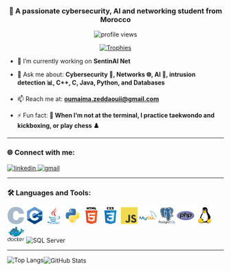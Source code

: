 <h3 align="center">🚀 A passionate cybersecurity, AI and networking student from Morocco</h3>

<p align="center">
  <img src="https://komarev.com/ghpvc/?username=Oumaima-Zeddaoui&label=Profile%20views&color=0e75b6&style=flat" alt="profile views" />
</p>

<p align="center">
  <a href="https://github.com/ryo-ma/github-profile-trophy">
    <img src="https://github-profile-trophy.vercel.app/?username=Oumaima-Zeddaoui" alt="Trophies" />
  </a>
</p>

- 🔭 I’m currently working on **SentinAI Net**

- 💬 Ask me about: **Cybersecurity 🔐, Networks 🌐, AI 🤖, intrusion detection 📊, C++, C, Java, Python, and Databases**

- 📫 Reach me at: **oumaima.zeddaouii@gmail.com**

- ⚡ Fun fact: **🥋 When I’m not at the terminal, I practice taekwondo and kickboxing, or play chess ♟️**

---

<h3 align="left">🌐 Connect with me:</h3>
<p align="left">
  <a href="https://www.linkedin.com/in/oumaima-zeddaoui-733764321" target="blank">
    <img align="center" src="https://cdn.jsdelivr.net/npm/simple-icons@3.0.1/icons/linkedin.svg" alt="linkedin" height="30" width="40" />
  </a>
  <a href="mailto:oumaima.zeddaouii@gmail.com">
    <img align="center" src="https://cdn.jsdelivr.net/npm/simple-icons@3.0.1/icons/gmail.svg" alt="gmail" height="30" width="40" />
  </a>
</p>

---

<h3 align="left">🛠️ Languages and Tools:</h3>
<p align="left">
  <img src="https://raw.githubusercontent.com/devicons/devicon/master/icons/c/c-original.svg" alt="C" width="40" height="40"/>
  <img src="https://raw.githubusercontent.com/devicons/devicon/master/icons/cplusplus/cplusplus-original.svg" alt="C++" width="40" height="40"/>
  <img src="https://raw.githubusercontent.com/devicons/devicon/master/icons/java/java-original.svg" alt="Java" width="40" height="40"/>
  <img src="https://raw.githubusercontent.com/devicons/devicon/master/icons/python/python-original.svg" alt="Python" width="40" height="40"/>
  <img src="https://raw.githubusercontent.com/devicons/devicon/master/icons/html5/html5-original-wordmark.svg" alt="HTML" width="40" height="40"/>
  <img src="https://raw.githubusercontent.com/devicons/devicon/master/icons/css3/css3-original-wordmark.svg" alt="CSS" width="40" height="40"/>
  <img src="https://raw.githubusercontent.com/devicons/devicon/master/icons/javascript/javascript-original.svg" alt="JavaScript" width="40" height="40"/>
  <img src="https://raw.githubusercontent.com/devicons/devicon/master/icons/mysql/mysql-original-wordmark.svg" alt="MySQL" width="40" height="40"/>
  <img src="https://raw.githubusercontent.com/devicons/devicon/master/icons/postgresql/postgresql-original-wordmark.svg" alt="PostgreSQL" width="40" height="40"/>
  <img src="https://raw.githubusercontent.com/devicons/devicon/master/icons/php/php-original.svg" alt="PHP" width="40" height="40"/>
  <img src="https://raw.githubusercontent.com/devicons/devicon/master/icons/linux/linux-original.svg" alt="Linux" width="40" height="40"/>
  <img src="https://raw.githubusercontent.com/devicons/devicon/master/icons/docker/docker-original-wordmark.svg" alt="Docker" width="40" height="40"/>
  <img src="https://www.svgrepo.com/show/303229/microsoft-sql-server-logo.svg" alt="SQL Server" width="40" height="40"/>
</p>

---

<p><img align="left" src="https://github-readme-stats.vercel.app/api/top-langs?username=Oumaima-Zeddaoui&show_icons=true&locale=en&layout=compact" alt="Top Langs" /></p>

<p><img align="center" src="https://github-readme-stats.vercel.app/api?username=Oumaima-Zeddaoui&show_icons=true&locale=en" alt="GitHub Stats" /></p>
